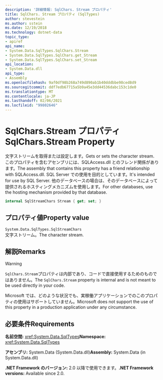```yaml
---
description: '詳細情報: SqlChars. Stream プロパティ'
title: SqlChars. Stream プロパティ (SqlTypes)
author: stevestein
ms.author: sstein
ms.date: 12/19/2018
ms.technology: dotnet-data
topic_type:
- apiref
api_name:
- System.Data.SqlTypes.SqlChars.Stream
- System.Data.SqlTypes.SqlChars.get_Stream
- System.Data.SqlTypes.SqlChars.set_Stream
api_location:
- System.Data.dll
api_type:
- Assembly
ms.openlocfilehash: 9af0df98b268a749d890ab1b40dddbbe98ced8d9
ms.sourcegitcommit: ddf7edb67715a5b9a45e3dd44536dabc153c1de0
ms.translationtype: MT
ms.contentlocale: ja-JP
ms.lasthandoff: 02/06/2021
ms.locfileid: "99802646"
---
```

# <a name="sqlcharsstream-property"></a><span data-ttu-id="1bbe1-103">SqlChars.Stream プロパティ</span><span class="sxs-lookup"><span data-stu-id="1bbe1-103">SqlChars.Stream Property</span></span>

<span data-ttu-id="1bbe1-104">文字ストリームを取得または設定します。</span><span class="sxs-lookup"><span data-stu-id="1bbe1-104">Gets or sets the character stream.</span></span> <span data-ttu-id="1bbe1-105">このプロパティを含むアセンブリには、SQLAccess.dll とのフレンド関係があります。</span><span class="sxs-lookup"><span data-stu-id="1bbe1-105">The assembly that contains this property has a friend relationship with SQLAccess.dll.</span></span> <span data-ttu-id="1bbe1-106">SQL Server での使用を目的としています。</span><span class="sxs-lookup"><span data-stu-id="1bbe1-106">It's intended for use by SQL Server.</span></span> <span data-ttu-id="1bbe1-107">他のデータベースの場合は、そのデータベースによって提供されるホスティングメカニズムを使用します。</span><span class="sxs-lookup"><span data-stu-id="1bbe1-107">For other databases, use the hosting mechanism provided by that database.</span></span>

```csharp
internal SqlStreamChars Stream { get; set; }
```

## <a name="property-value"></a><span data-ttu-id="1bbe1-108">プロパティ値</span><span class="sxs-lookup"><span data-stu-id="1bbe1-108">Property value</span></span>

`System.Data.SqlTypes.SqlStreamChars`\
<span data-ttu-id="1bbe1-109">文字ストリーム。</span><span class="sxs-lookup"><span data-stu-id="1bbe1-109">The character stream.</span></span>

## <a name="remarks"></a><span data-ttu-id="1bbe1-110">解説</span><span class="sxs-lookup"><span data-stu-id="1bbe1-110">Remarks</span></span>

> [!WARNING]
> <span data-ttu-id="1bbe1-111">`SqlChars.Stream`プロパティは内部であり、コードで直接使用するためのものではありません。</span><span class="sxs-lookup"><span data-stu-id="1bbe1-111">The `SqlChars.Stream` property is internal and is not meant to be used directly in your code.</span></span>
>
> <span data-ttu-id="1bbe1-112">Microsoft では、どのような状況でも、実稼働アプリケーションでのこのプロパティの使用はサポートしていません。</span><span class="sxs-lookup"><span data-stu-id="1bbe1-112">Microsoft does not support the use of this property in a production application under any circumstance.</span></span>

## <a name="requirements"></a><span data-ttu-id="1bbe1-113">必要条件</span><span class="sxs-lookup"><span data-stu-id="1bbe1-113">Requirements</span></span>

<span data-ttu-id="1bbe1-114">**名前空間:** <xref:System.Data.SqlTypes></span><span class="sxs-lookup"><span data-stu-id="1bbe1-114">**Namespace:** <xref:System.Data.SqlTypes></span></span>

<span data-ttu-id="1bbe1-115">**アセンブリ:** System.Data (System.Data.dll)</span><span class="sxs-lookup"><span data-stu-id="1bbe1-115">**Assembly:** System.Data (in System.Data.dll)</span></span>

<span data-ttu-id="1bbe1-116">**.NET Framework のバージョン:** 2.0 以降で使用できます。</span><span class="sxs-lookup"><span data-stu-id="1bbe1-116">**.NET Framework versions:** Available since 2.0.</span></span>

